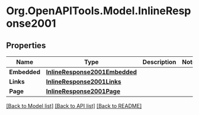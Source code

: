 
# Org.OpenAPITools.Model.InlineResponse2001

## Properties

Name | Type | Description | Notes
------------ | ------------- | ------------- | -------------
**Embedded** | [**InlineResponse2001Embedded**](InlineResponse2001Embedded.md) |  | 
**Links** | [**InlineResponse2001Links**](InlineResponse2001Links.md) |  | 
**Page** | [**InlineResponse2001Page**](InlineResponse2001Page.md) |  | 

[[Back to Model list]](../README.md#documentation-for-models)
[[Back to API list]](../README.md#documentation-for-api-endpoints)
[[Back to README]](../README.md)

